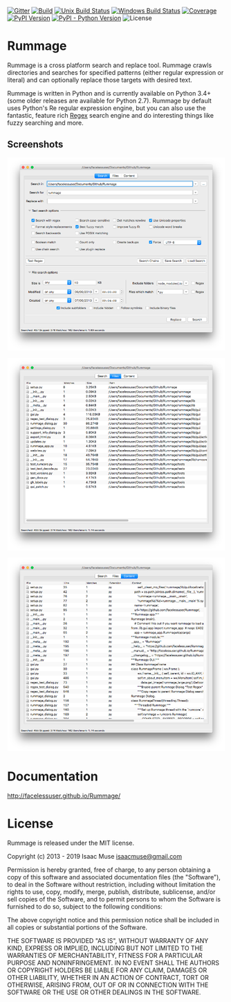 [![Gitter][gitter-image]][gitter-link]
[![Build][github-ci-image]][github-ci-link]
[![Unix Build Status][travis-image]][travis-link]
[![Windows Build Status][appveyor-image]][appveyor-link]
[![Coverage][codecov-image]][codecov-link]
[![PyPI Version][pypi-image]][pypi-link]
[![PyPI - Python Version][python-image]][pypi-link]
![License][license-image-mit]

Rummage
=======

Rummage is a cross platform search and replace tool. Rummage crawls directories and searches for specified patterns (either regular expression or literal) and can optionally replace those targets with desired text.

Rummage is written in Python and is currently available on Python 3.4+ (some older releases are available for Python 2.7). Rummage by default uses Python's Re regular expression engine, but you can also use the fantastic, feature rich [Regex](https://pypi.python.org/pypi/regex) search engine and do interesting things like fuzzy searching and more.

## Screenshots

![Rummage Search](https://github.com/facelessuser/Rummage/raw/master/docs/src/markdown/images/search_tab.png)

![Rummage Files](https://github.com/facelessuser/Rummage/raw/master/docs/src/markdown/images/files_tab.png)

![Rummage Content](https://github.com/facelessuser/Rummage/raw/master/docs/src/markdown/images/content_tab.png)

# Documentation

http://facelessuser.github.io/Rummage/

License
=======

Rummage is released under the MIT license.

Copyright (c) 2013 - 2019 Isaac Muse <isaacmuse@gmail.com>

Permission is hereby granted, free of charge, to any person obtaining a copy of this software and associated documentation files (the "Software"), to deal in the Software without restriction, including without limitation the rights to use, copy, modify, merge, publish, distribute, sublicense, and/or sell copies of the Software, and to permit persons to whom the Software is furnished to do so, subject to the following conditions:

The above copyright notice and this permission notice shall be included in all copies or substantial portions of the Software.

THE SOFTWARE IS PROVIDED "AS IS", WITHOUT WARRANTY OF ANY KIND, EXPRESS OR IMPLIED, INCLUDING BUT NOT LIMITED TO THE WARRANTIES OF MERCHANTABILITY, FITNESS FOR A PARTICULAR PURPOSE AND NONINFRINGEMENT. IN NO EVENT SHALL THE AUTHORS OR COPYRIGHT HOLDERS BE LIABLE FOR ANY CLAIM, DAMAGES OR OTHER LIABILITY, WHETHER IN AN ACTION OF CONTRACT, TORT OR OTHERWISE, ARISING FROM, OUT OF OR IN CONNECTION WITH THE SOFTWARE OR THE USE OR OTHER DEALINGS IN THE SOFTWARE.

[github-ci-image]: https://github.com/facelessuser/Rummage/workflows/build/badge.svg
[github-ci-link]: https://github.com/facelessuser/Rummage/actions?workflow=build
[travis-image]: https://img.shields.io/travis/facelessuser/Rummage/master.svg?label=travis&logo=travis%20ci&logoColor=cccccc
[travis-link]: https://travis-ci.org/facelessuser/Rummage
[appveyor-image]: https://img.shields.io/appveyor/ci/facelessuser/Rummage/master.svg?label=appveyor&logo=appveyor&logoColor=cccccc
[appveyor-link]: https://ci.appveyor.com/project/facelessuser/Rummage
[license-image]: https://img.shields.io/badge/license-MIT-blue.svg
[codecov-image]: https://img.shields.io/codecov/c/github/facelessuser/Rummage/master.svg?logo=codecov&logoColor=cccccc
[codecov-link]: http://codecov.io/github/facelessuser/Rummage?branch=master
[gitter-image]: https://img.shields.io/gitter/room/facelessuser/Rummage.svg?logo=gitter&color=fuchsia&logoColor=cccccc
[gitter-link]: https://gitter.im/facelessuser/Rummage
[pypi-image]: https://img.shields.io/pypi/v/Rummage.svg?logo=pypi&logoColor=cccccc
[pypi-link]: https://pypi.python.org/pypi/Rummage
[python-image]: https://img.shields.io/pypi/pyversions/Rummage?logo=python&logoColor=cccccc
[license-image-mit]: https://img.shields.io/badge/license-MIT-blue.svg
